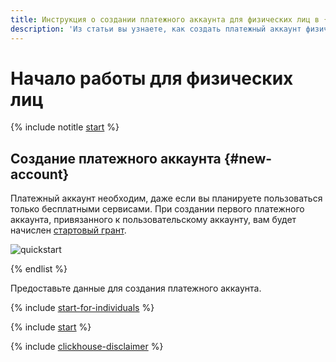 ```yaml
---
title: Инструкция о создании платежного аккаунта для физических лиц в {{ yandex-cloud }}
description: 'Из статьи вы узнаете, как создать платежный аккаунт физическому лицу в {{ yandex-cloud }}. Отвечаем на частые вопросы: платежный аккаунт и платное потребление; стартовый грант; документы.'
---
```


# Начало работы для физических лиц

{% include notitle [start](../_includes/quickstart-start.md) %}

## Создание платежного аккаунта {#new-account}

Платежный аккаунт необходим, даже если вы планируете пользоваться только бесплатными сервисами. При создании первого платежного аккаунта, привязанного к пользовательскому аккаунту, вам будет начислен [стартовый грант](../usage-grant.md).

![quickstart](../../_assets/overview/individuals-paid-version.svg)

{% endlist %}

Предоставьте данные для создания платежного аккаунта.

{% include [start-for-individuals](../../_includes/billing/billing-account-create-individual.md) %}

{% include [start](../_includes/quickstart-qa-whats-next-individuals.md) %}

{% include [clickhouse-disclaimer](../../_includes/clickhouse-disclaimer.md) %}